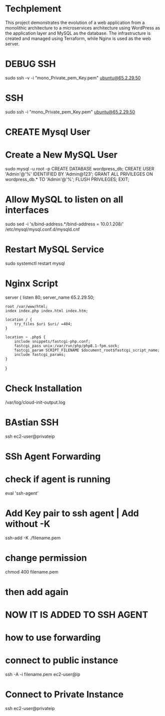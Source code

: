 # Techplement
This project demonstrates the evolution of a web application from a monolithic architecture to a microservices architecture using WordPress as the application layer and MySQL as the database. The infrastructure is created and managed using Terraform, while Nginx is used as the web server.


# DEBUG SSH 
sudo ssh -v -i "mono_Private_pem_Key.pem" ubuntu@65.2.29.50

# SSH 
sudo ssh -i "mono_Private_pem_Key.pem" ubuntu@65.2.29.50


# CREATE Mysql User
# Create a New MySQL User
sudo mysql -u root -p 
CREATE DATABASE wordpress_db;
CREATE USER 'Admin'@'%' IDENTIFIED BY 'Admin@123';
GRANT ALL PRIVILEGES ON wordpress_db.* TO 'Admin'@'%';
FLUSH PRIVILEGES;
EXIT;


# Allow MySQL to listen on all interfaces
sudo sed -i 's/bind-address.*/bind-address = 10.0.1.208/' /etc/mysql/mysql.conf.d/mysqld.cnf

# Restart MySQL Service
sudo systemctl restart mysql


# Nginx Script
server {
    listen 80;
    server_name 65.2.29.50;

    root /var/www/html;
    index index.php index.html index.htm;

    location / {
        try_files $uri $uri/ =404;
    }

    location ~ .php$ {
        include snippets/fastcgi-php.conf;
        fastcgi_pass unix:/var/run/php/php8.1-fpm.sock;
        fastcgi_param SCRIPT_FILENAME $document_root$fastcgi_script_name;
        include fastcgi_params;
    }
}

# Check Installation
/var/log/cloud-init-output.log

# BAstian SSH
ssh ec2-user@privateip


# SSh Agent Forwarding

# check if agent is running
eval 'ssh-agent'  

# Add Key pair to ssh agent | Add without -K
ssh-add -K ./filename.pem

# change permission 
chmod 400 filename.pem
 # then add again 

 # NOW IT IS ADDED TO SSH AGENT

 # how to use forwarding

 # connect to public instance
 ssh -A -i filename.pem ec2-user@ip

 # Connect to Private Instance
 ssh ec2-user@privateip 